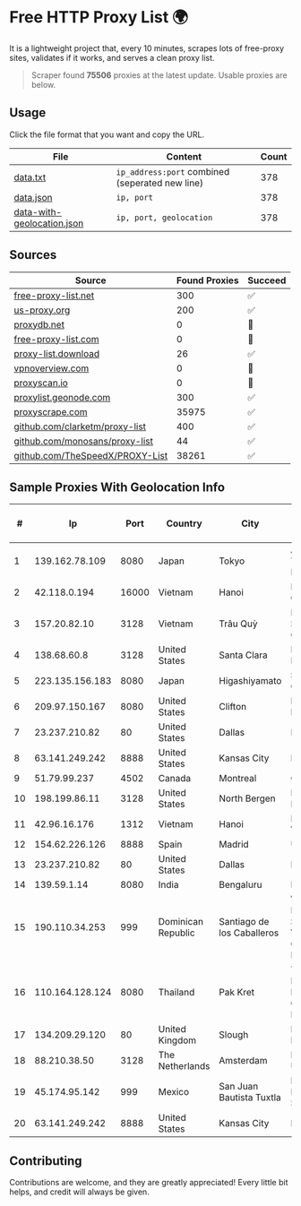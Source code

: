 
# Free HTTP Proxy List 🌍

It is a lightweight project that, every 10 minutes, scrapes lots of free-proxy sites, validates if it works, and serves a clean proxy list.


> Scraper found **75506** proxies at the latest update. Usable proxies are below.

## Usage

Click the file format that you want and copy the URL.


|File|Content|Count|
|----|-------|-----|
|[data.txt](https://raw.githubusercontent.com/themiralay/Proxy-List-World/master/data.txt)|`ip_address:port` combined (seperated new line)|378|
|[data.json](https://raw.githubusercontent.com/themiralay/Proxy-List-World/master/data.json)|`ip, port`|378|
|[data-with-geolocation.json](https://raw.githubusercontent.com/themiralay/Proxy-List-World/master/data-with-geolocation.json)|`ip, port, geolocation`|378|

## Sources

|Source|Found Proxies|Succeed|
|------|-------------|-------|
|[free-proxy-list.net](https://free-proxy-list.net)|300|✅|
|[us-proxy.org](https://www.us-proxy.org)|200|✅|
|[proxydb.net](http://proxydb.net)|0|🚫|
|[free-proxy-list.com](https://free-proxy-list.com/?page=&port=&type%5B%5D=http&type%5B%5D=https&up_time=0&search=Search)|0|🚫|
|[proxy-list.download](https://www.proxy-list.download/HTTP)|26|✅|
|[vpnoverview.com](https://vpnoverview.com/privacy/anonymous-browsing/free-proxy-servers)|0|🚫|
|[proxyscan.io](https://www.proxyscan.io)|0|🚫|
|[proxylist.geonode.com](https://proxylist.geonode.com/api/proxy-list?limit=300&page=1&sort_by=lastChecked&sort_type=desc&protocols=http,https)|300|✅|
|[proxyscrape.com](https://api.proxyscrape.com/v2/?request=displayproxies&protocol=http&timeout=10000&country=all&ssl=all&anonymity=all)|35975|✅|
|[github.com/clarketm/proxy-list](https://raw.githubusercontent.com/clarketm/proxy-list/master/proxy-list-raw.txt)|400|✅|
|[github.com/monosans/proxy-list](https://raw.githubusercontent.com/monosans/proxy-list/main/proxies/http.txt)|44|✅|
|[github.com/TheSpeedX/PROXY-List](https://raw.githubusercontent.com/TheSpeedX/PROXY-List/master/http.txt)|38261|✅|


## Sample Proxies With Geolocation Info

|#|Ip|Port|Country|City|Internet Service Provider|
|-|--|----|-------|----|-------------------------|
|1|139.162.78.109|8080|Japan|Tokyo|Akamai Technologies, Inc.|
|2|42.118.0.194|16000|Vietnam|Hanoi|FPT Telecom Company|
|3|157.20.82.10|3128|Vietnam|Trâu Quỳ|Interdigi Joint Stock Company|
|4|138.68.60.8|3128|United States|Santa Clara|DigitalOcean, LLC|
|5|223.135.156.183|8080|Japan|Higashiyamato|So-net Corporation|
|6|209.97.150.167|8080|United States|Clifton|DigitalOcean, LLC|
|7|23.237.210.82|80|United States|Dallas|FDCservers.net|
|8|63.141.249.242|8888|United States|Kansas City|Nocix, LLC|
|9|51.79.99.237|4502|Canada|Montreal|OVH SAS|
|10|198.199.86.11|3128|United States|North Bergen|DigitalOcean, LLC|
|11|42.96.16.176|1312|Vietnam|Hanoi|HOALAC-VNNIC|
|12|154.62.226.126|8888|Spain|Madrid|Ultahost, Inc.|
|13|23.237.210.82|80|United States|Dallas|FDCservers.net|
|14|139.59.1.14|8080|India|Bengaluru|DIGITALOCEAN|
|15|190.110.34.253|999|Dominican Republic|Santiago de los Caballeros|WIRELESS MULTI SERVICE VARGAS CABRERA, S. R. L|
|16|110.164.128.124|8080|Thailand|Pak Kret|Triple T Broadband Public Company Limited|
|17|134.209.29.120|80|United Kingdom|Slough|DigitalOcean, LLC|
|18|88.210.38.50|3128|The Netherlands|Amsterdam|Melbikomas UAB|
|19|45.174.95.142|999|Mexico|San Juan Bautista Tuxtla|Enlace de Datos y Redes SA de CV|
|20|63.141.249.242|8888|United States|Kansas City|Nocix, LLC|



## Contributing

Contributions are welcome, and they are greatly appreciated! Every
little bit helps, and credit will always be given.

